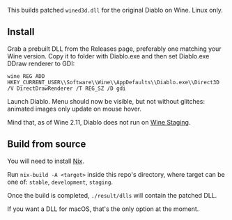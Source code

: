 This builds patched `wined3d.dll` for the original Diablo on Wine. Linux only.

## Install

Grab a prebuilt DLL from the Releases page, preferably one matching your Wine
version. Copy it to folder with Diablo.exe and then set Diablo.exe DDraw
renderer to GDI:

```
wine REG ADD HKEY_CURRENT_USER\\Software\\Wine\\AppDefaults\\Diablo.exe\\Direct3D /V DirectDrawRenderer /T REG_SZ /D gdi
```

Launch Diablo. Menu should now be visible, but not without glitches: animated
images only update on mouse hover.

Mind that, as of Wine 2.11, Diablo does not run on [Wine Staging][].

[Wine Staging]: https://wiki.winehq.org/Wine-Staging

## Build from source

You will need to install [Nix](https://nixos.org/nix/).

Run `nix-build -A <target>` inside this repo's directory, where target can be
one of: `stable`, `development`, `staging`.

Once the build is completed, `./result/dlls` will contain the patched DLL.

If you want a DLL for macOS, that's the only option at the moment.
